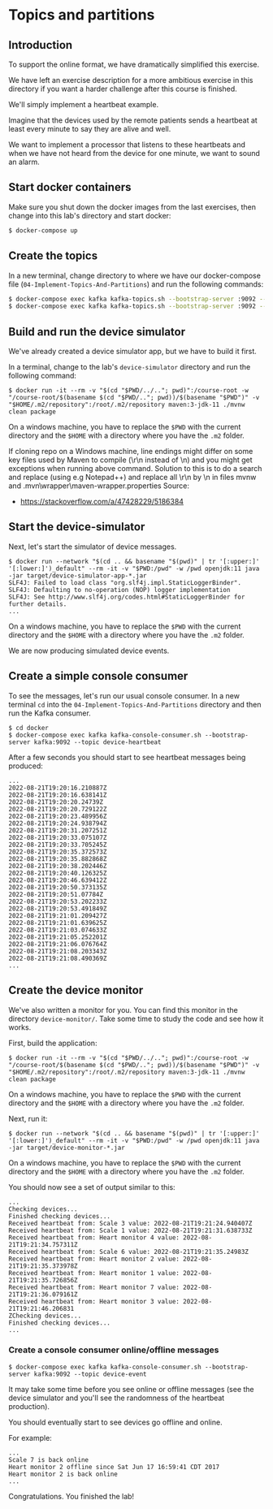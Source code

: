# Topics and partitions

## Introduction

To support the online format, we have dramatically simplified this exercise.

We have left an exercise description for a more ambitious exercise in this directory if you want a harder challenge
after this course is finished.

We'll simply implement a heartbeat example.

Imagine that the devices used by the remote patients sends a heartbeat at least every minute to say they are alive and
well.

We want to implement a processor that listens to these heartbeats and when we have not heard from the device for one
minute, we want to sound an alarm.

## Start docker containers

Make sure you shut down the docker images from the last exercises, then change into this lab's directory and start
docker:

```bash
$ docker-compose up
```

## Create the topics

In a new terminal, change directory to where we have our docker-compose file (`04-Implement-Topics-And-Partitions`) and run the following commands:

```bash
$ docker-compose exec kafka kafka-topics.sh --bootstrap-server :9092 --create --replication-factor 1 --partitions 1 --topic device-event
$ docker-compose exec kafka kafka-topics.sh --bootstrap-server :9092 --create --replication-factor 1 --partitions 1 --topic device-heartbeat
```

## Build and run the device simulator

We've already created a device simulator app, but we have to build it first.

In a terminal, change to the lab's `device-simulator` directory and run the following command:

```shell
$ docker run -it --rm -v "$(cd "$PWD/../.."; pwd)":/course-root -w "/course-root/$(basename $(cd "$PWD/.."; pwd))/$(basename "$PWD")" -v "$HOME/.m2/repository":/root/.m2/repository maven:3-jdk-11 ./mvnw clean package
```

On a windows machine, you have to replace the `$PWD` with the current directory and the `$HOME` with a directory where you have the `.m2` folder.

If cloning repo on a Windows machine, line endings might differ on some key files used by Maven to compile (\r\n instead of \n) and you might get exceptions when running above command. Solution to this is to do a search and replace (using e.g Notepad++) and replace all \r\n by \n in files mvnw and .mvn\wrapper\maven-wrapper.properties
Source:
- https://stackoverflow.com/a/47428229/5186384

## Start the device-simulator

Next, let's start the simulator of device messages.

```shell
$ docker run --network "$(cd .. && basename "$(pwd)" | tr '[:upper:]' '[:lower:]')_default" --rm -it -v "$PWD:/pwd" -w /pwd openjdk:11 java -jar target/device-simulator-app-*.jar
SLF4J: Failed to load class "org.slf4j.impl.StaticLoggerBinder".
SLF4J: Defaulting to no-operation (NOP) logger implementation
SLF4J: See http://www.slf4j.org/codes.html#StaticLoggerBinder for further details.
...
```

On a windows machine, you have to replace the `$PWD` with the current directory and the `$HOME` with a directory where you have the `.m2` folder.

We are now producing simulated device events.

## Create a simple console consumer

To see the messages, let's run our usual console consumer. In a new terminal `cd` into the `04-Implement-Topics-And-Partitions` directory and then
run the Kafka consumer.

```
$ cd docker
$ docker-compose exec kafka kafka-console-consumer.sh --bootstrap-server kafka:9092 --topic device-heartbeat
```

After a few seconds you should start to see heartbeat messages being produced:

```
...
2022-08-21T19:20:16.210887Z
2022-08-21T19:20:16.638141Z
2022-08-21T19:20:20.24739Z
2022-08-21T19:20:20.729122Z
2022-08-21T19:20:23.489956Z
2022-08-21T19:20:24.938794Z
2022-08-21T19:20:31.207251Z
2022-08-21T19:20:33.075107Z
2022-08-21T19:20:33.705245Z
2022-08-21T19:20:35.372573Z
2022-08-21T19:20:35.882868Z
2022-08-21T19:20:38.202446Z
2022-08-21T19:20:40.126325Z
2022-08-21T19:20:46.639412Z
2022-08-21T19:20:50.373135Z
2022-08-21T19:20:51.07784Z
2022-08-21T19:20:53.202233Z
2022-08-21T19:20:53.491849Z
2022-08-21T19:21:01.209427Z
2022-08-21T19:21:01.639625Z
2022-08-21T19:21:03.074633Z
2022-08-21T19:21:05.252201Z
2022-08-21T19:21:06.076764Z
2022-08-21T19:21:08.203343Z
2022-08-21T19:21:08.490369Z
...
```

## Create the device monitor

We've also written a monitor for you. You can find this monitor in the directory `device-monitor/`. Take some time to
study the code and see how it works.

First, build the application:

```shell
$ docker run -it --rm -v "$(cd "$PWD/../.."; pwd)":/course-root -w "/course-root/$(basename $(cd "$PWD/.."; pwd))/$(basename "$PWD")" -v "$HOME/.m2/repository":/root/.m2/repository maven:3-jdk-11 ./mvnw clean package
```

On a windows machine, you have to replace the `$PWD` with the current directory and the `$HOME` with a directory where you have the `.m2` folder.


Next, run it:

```shell
$ docker run --network "$(cd .. && basename "$(pwd)" | tr '[:upper:]' '[:lower:]')_default" --rm -it -v "$PWD:/pwd" -w /pwd openjdk:11 java -jar target/device-monitor-*.jar
```

On a windows machine, you have to replace the `$PWD` with the current directory and the `$HOME` with a directory where you have the `.m2` folder.


You should now see a set of output similar to this:

```
...
Checking devices...
Finished checking devices...
Received heartbeat from: Scale 3 value: 2022-08-21T19:21:24.940407Z
Received heartbeat from: Scale 1 value: 2022-08-21T19:21:31.638733Z
Received heartbeat from: Heart monitor 4 value: 2022-08-21T19:21:34.757311Z
Received heartbeat from: Scale 6 value: 2022-08-21T19:21:35.24983Z
Received heartbeat from: Heart monitor 2 value: 2022-08-21T19:21:35.373978Z
Received heartbeat from: Heart monitor 1 value: 2022-08-21T19:21:35.726856Z
Received heartbeat from: Heart monitor 7 value: 2022-08-21T19:21:36.079161Z
Received heartbeat from: Heart monitor 3 value: 2022-08-21T19:21:46.206831
ZChecking devices...
Finished checking devices...
...
```

### Create a console consumer online/offline messages

```
$ docker-compose exec kafka kafka-console-consumer.sh --bootstrap-server kafka:9092 --topic device-event
```

It may take some time before you see online or offline messages (see the device simulator and you'll see the randomness
of the heartbeat production).

You should eventually start to see devices go offline and online.

For example:

```
...
Scale 7 is back online
Heart monitor 2 offline since Sat Jun 17 16:59:41 CDT 2017
Heart monitor 2 is back online
...
```

Congratulations. You finished the lab!
